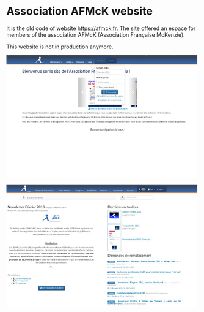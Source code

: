 # Association AFMcK website
It is the old code of website https://afmck.fr. The site offered an espace for members of the association AFMcK (Association Française McKenzie). 

This website is not in production anymore. 

![screen1](readme/images/screen1.jpg)

![screen2](readme/images/screen2.jpg)